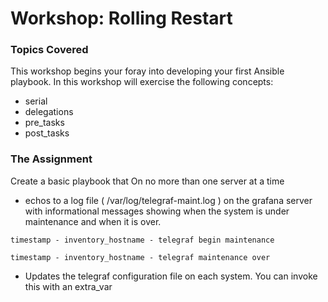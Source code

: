 # Workshop: Rolling Restart

### Topics Covered

This workshop begins your foray into developing your first Ansible playbook. In this workshop will exercise the following concepts:

* serial
* delegations
* pre_tasks
* post_tasks

### The Assignment

Create a basic playbook that On no more than one server at a time

* echos to a log file ( /var/log/telegraf-maint.log ) on the grafana server with informational messages showing when the system is under maintenance and when it is over.


```timestamp - inventory_hostname - telegraf begin maintenance```
    
    
    
```timestamp - inventory_hostname - telegraf maintenance over```
     
	
	
*  Updates the telegraf configuration file on each system.  You can invoke this with an extra_var 
